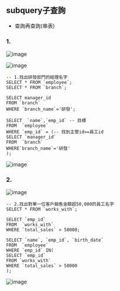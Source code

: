 ## subquery子查詢
- 查詢再查詢(串表)
### 1.
![image](https://github.com/XiangYun2582/tools/assets/110577553/95e0ba2c-3488-4cb7-b688-9c5890b9f9dc)

![image](https://github.com/XiangYun2582/tools/assets/110577553/00d05992-5d1f-4bfa-a014-e6b1ddfc355e)

```mysql
-- 1.找出研發部門的經理名字
SELECT * FROM `employee`;
SELECT * FROM `branch`;

SELECT manager_id
FROM `branch`
WHERE `branch_name`='研發';

SELECT  `name`,`emp_id` -- 目標
FROM  `employee`
WHERE `emp_id` = (-- 找到主管id==員工id
SELECT `manager_id`
FROM  `branch`
WHERE`branch_name`='研發'
);
```

![image](https://github.com/XiangYun2582/tools/assets/110577553/94b2ff1f-416e-4570-b29d-a4c99634ac62)

### 2.
![image](https://github.com/XiangYun2582/tools/assets/110577553/b0edf6fd-1b51-4aac-8c62-e3612c1d51c9)

```mysql
-- 2.找出對單一位客戶銷售金額超50,000的員工名字
SELECT * FROM `works_with`;

SELECT `emp_id`
FROM  `works_with`
WHERE `total_sales` > 50000;

SELECT `name`, `emp_id`, `birth_date`
FROM  `employee`
WHERE `emp_id` IN(
SELECT `emp_id`
FROM `works_with`
WHERE `total_sales` > 50000
);
```

![image](https://github.com/XiangYun2582/tools/assets/110577553/8b374a12-4f67-4fd7-bbc1-0d211f5282df)







